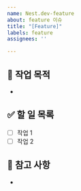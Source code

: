 ```yaml
---
name: Nest.dev-feature
about: feature 이슈
title: "[Feature]"
labels: feature
assignees: ''

---
```


## 🧩 작업 목적
-

## ✅ 할 일 목록
- [ ] 작업 1
- [ ] 작업 2

## 📌 참고 사항
-
